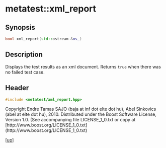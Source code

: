 # metatest::xml_report

## Synopsis

```cpp
bool xml_report(std::ostream &os_)
```

## Description

Displays the test results as an xml document. Returns `true` when there
was no failed test case.

## Header

```cpp
#include <metatest/xml_report.hpp>
```

<p class="copyright">
Copyright Endre Tamas SAJO (baja at inf dot elte dot hu),
Abel Sinkovics (abel at elte dot hu), 2010.
Distributed under the Boost Software License, Version 1.0.
(See accompanying file LICENSE_1_0.txt or copy at
[http://www.boost.org/LICENSE_1_0.txt](http://www.boost.org/LICENSE_1_0.txt)
</p>

[[up]](index.html)


